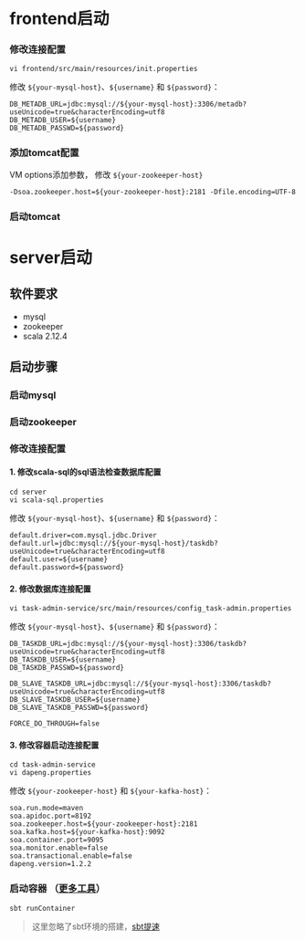 # frontend启动
### 修改连接配置
```
vi frontend/src/main/resources/init.properties
```
修改 ``${your-mysql-host}``、``${username}`` 和 ``${password}``：
```
DB_METADB_URL=jdbc:mysql://${your-mysql-host}:3306/metadb?useUnicode=true&characterEncoding=utf8
DB_METADB_USER=${username}
DB_METADB_PASSWD=${password}
```
### 添加tomcat配置
VM options添加参数， 修改 ``${your-zookeeper-host}``
```
-Dsoa.zookeeper.host=${your-zookeeper-host}:2181 -Dfile.encoding=UTF-8
```
### 启动tomcat

# server启动
## 软件要求
- mysql
- zookeeper
- scala 2.12.4

## 启动步骤
### 启动mysql
### 启动zookeeper
### 修改连接配置
#### 1. 修改scala-sql的sql语法检查数据库配置
```
cd server
vi scala-sql.properties
```
修改 ``${your-mysql-host}``、``${username}`` 和 ``${password}``：
```
default.driver=com.mysql.jdbc.Driver
default.url=jdbc:mysql://${your-mysql-host}/taskdb?useUnicode=true&characterEncoding=utf8
default.user=${username}
default.password=${password}
```
#### 2. 修改数据库连接配置
```
vi task-admin-service/src/main/resources/config_task-admin.properties
```
修改 ``${your-mysql-host}``、``${username}`` 和 ``${password}``：
```
DB_TASKDB_URL=jdbc:mysql://${your-mysql-host}:3306/taskdb?useUnicode=true&characterEncoding=utf8
DB_TASKDB_USER=${username}
DB_TASKDB_PASSWD=${password}

DB_SLAVE_TASKDB_URL=jdbc:mysql://${your-mysql-host}:3306/taskdb?useUnicode=true&characterEncoding=utf8
DB_SLAVE_TASKDB_USER=${username}
DB_SLAVE_TASKDB_PASSWD=${password}

FORCE_DO_THROUGH=false

```
#### 3. 修改容器启动连接配置
```
cd task-admin-service
vi dapeng.properties
```
修改 ``${your-zookeeper-host}`` 和 ``${your-kafka-host}``：
```
soa.run.mode=maven
soa.apidoc.port=8192
soa.zookeeper.host=${your-zookeeper-host}:2181
soa.kafka.host=${your-kafka-host}:9092
soa.container.port=9095
soa.monitor.enable=false
soa.transactional.enable=false
dapeng.version=1.2.2
```
### 启动容器 （[更多工具](https://github.com/isuwang/dapeng-soa.g8)）
```
sbt runContainer
```
> 这里忽略了sbt环境的搭建，[sbt提速](https://github.com/Centaur/repox)